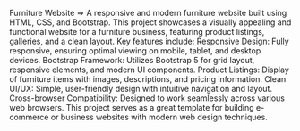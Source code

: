 Furniture Website =>
A responsive and modern furniture website built using HTML, CSS, and Bootstrap. This project showcases a visually appealing and functional website for a furniture business, featuring product listings, galleries, and a clean layout. Key features include:
Responsive Design: Fully responsive, ensuring optimal viewing on mobile, tablet, and desktop devices.
Bootstrap Framework: Utilizes Bootstrap 5 for grid layout, responsive elements, and modern UI components.
Product Listings: Display of furniture items with images, descriptions, and pricing information.
Clean UI/UX: Simple, user-friendly design with intuitive navigation and layout.
Cross-browser Compatibility: Designed to work seamlessly across various web browsers.
This project serves as a great template for building e-commerce or business websites with modern web design techniques.
